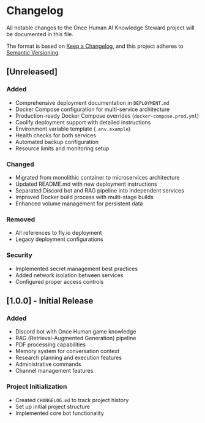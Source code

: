 # Changelog

All notable changes to the Once Human AI Knowledge Steward project will be documented in this file.

The format is based on [Keep a Changelog](https://keepachangelog.com/en/1.0.0/),
and this project adheres to [Semantic Versioning](https://semver.org/spec/v2.0.0.html).

## [Unreleased]

### Added
- Comprehensive deployment documentation in `DEPLOYMENT.md`
- Docker Compose configuration for multi-service architecture
- Production-ready Docker Compose overrides (`docker-compose.prod.yml`)
- Coolify deployment support with detailed instructions
- Environment variable template (`.env.example`)
- Health checks for both services
- Automated backup configuration
- Resource limits and monitoring setup

### Changed
- Migrated from monolithic container to microservices architecture
- Updated README.md with new deployment instructions
- Separated Discord bot and RAG pipeline into independent services
- Improved Docker build process with multi-stage builds
- Enhanced volume management for persistent data

### Removed
- All references to fly.io deployment
- Legacy deployment configurations

### Security
- Implemented secret management best practices
- Added network isolation between services
- Configured proper access controls

## [1.0.0] - Initial Release

### Added
- Discord bot with Once Human game knowledge
- RAG (Retrieval-Augmented Generation) pipeline
- PDF processing capabilities
- Memory system for conversation context
- Research planning and execution features
- Administrative commands
- Channel management features

### Project Initialization
- Created `CHANGELOG.md` to track project history
- Set up initial project structure
- Implemented core bot functionality